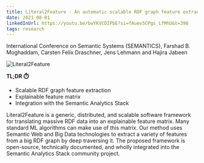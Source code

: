 ```yaml
---
title: Literal2Feature - An automatic scalable RDF graph feature extractor
date: 2021-08-01
linkedInUrl: https://youtu.be/bwYKVCDIPbE?si=fAuev5CPgs_LfMhU&t=398
tags: research
---
```


International Conference on Semantic Systems (SEMANTICS), Farshad B. Moghaddam, Carsten Felix Draschner, Jens Lehmann and Hajira Jabeen

![Literal2Feature](/img/research_images/literal2feature.png)

**TL;DR ⏱️**
- Scalable RDF graph feature extraction
- Explainable feature matrix
- Integration with the Semantic Analytics Stack

<!-- excerpt -->

Literal2Feature is a generic, distributed, and scalable software framework for translating massive RDF data into an explainable feature matrix. Many standard ML algorithms can make use of this matrix. Our method uses Semantic Web and Big Data technologies to extract a variety of features from a big RDF graph by deep traversing it. The proposed framework is open-source, technically documented, and wholly integrated into the Semantic Analytics Stack community project.

